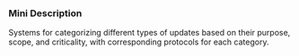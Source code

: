 ### Mini Description

Systems for categorizing different types of updates based on their purpose, scope, and criticality, with corresponding protocols for each category.
